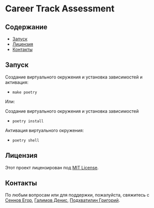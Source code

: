 # Career Track Assessment

## Содержание

- [Запуск](#запуск)
- [Лицензия](#лицензия)
- [Контакты](#контакты)

## Запуск

Создание виртуального окружения и установка зависимостей и активация:
- `make poetry `

Или:

Создание виртуального окружения и установка зависимостей

- `poetry install`

Активация виртуального окружения:

- `poetry shell`

## Лицензия

Этот проект лицензирован под [MIT License](LICENSE).

## Контакты

По любым вопросам или для поддержки, пожалуйста, свяжитесь с [Сеннов Егор](https://t.me/sennov), [Галимов Денис](https://t.me/Kera032), [Подхватилин Григорий](https://t.me/grvat).


